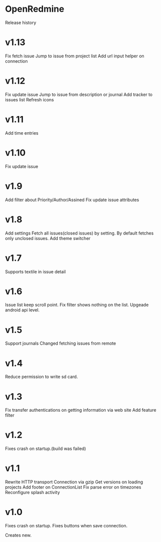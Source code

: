 OpenRedmine
===========
Release history

v1.13
===========
Fix fetch issue
Jump to issue from project list
Add url input helper on connection

v1.12
===========
Fix update issue
Jump to issue from description or journal
Add tracker to issues list
Refresh icons

v1.11
===========
Add time entries

v1.10
===========
Fix update issue

v1.9
===========
Add filter about Priority/Author/Assined
Fix update issue attributes

v1.8
===========
Add settings
Fetch all issues(closed issues) by setting. By default fetches only unclosed issues.
Add theme switcher

v1.7
===========
Supports textile in issue detail

v1.6
===========
Issue list keep scroll point.
Fix filter shows nothing on the list.
Upgeade android api level.

v1.5
===========
Support journals
Changed fetching issues from remote

v1.4
===========
Reduce permission to write sd card.

v1.3
===========
Fix transfer authentications on getting information via web site
Add feature filter

v1.2
===========
Fixes crash on startup.(build was failed)

v1.1
===========
Rewrite HTTP transport
Connection via gzip
Get versions on loading projects
Add footer on ConnectionList
Fix parse error on timezones
Reconfigure splash activity

v1.0
===========
Fixes crash on startup.
Fixes buttons when save connection.

Creates new.